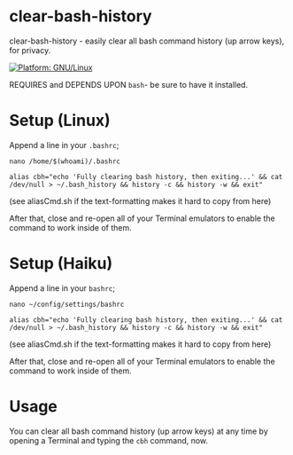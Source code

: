 # clear-bash-history
clear-bash-history - easily clear all bash command history (up arrow keys), for privacy.

[![Platform: GNU/Linux](https://img.shields.io/badge/platform-GNU/Linux-blue.svg)](www.kernel.org/linux.html)

REQUIRES and DEPENDS UPON ``bash``- be sure to have it installed.

# Setup (Linux)
Append a line in your ``.bashrc``;

```nano /home/$(whoami)/.bashrc```

```alias cbh="echo 'Fully clearing bash history, then exiting...' && cat /dev/null > ~/.bash_history && history -c && history -w && exit"```

(see aliasCmd.sh if the text-formatting makes it hard to copy from here)

After that, close and re-open all of your Terminal emulators to enable the command to work inside of them.

# Setup (Haiku)
Append a line in your ``bashrc``;

```nano ~/config/settings/bashrc```

```alias cbh="echo 'Fully clearing bash history, then exiting...' && cat /dev/null > ~/.bash_history && history -c && history -w && exit"```

(see aliasCmd.sh if the text-formatting makes it hard to copy from here)

After that, close and re-open all of your Terminal emulators to enable the command to work inside of them.

# Usage
You can clear all bash command history (up arrow keys) at any time by opening a Terminal and typing the ``cbh`` command, now.


